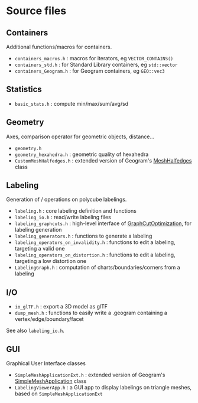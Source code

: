# Source files

## Containers

Additional functions/macros for containers.

- `containers_macros.h` : macros for iterators, eg `VECTOR_CONTAINS()`
- `containers_std.h` : for Standard Library containers, eg `std::vector`
- `containers_Geogram.h` : for Geogram containers, eg `GEO::vec3`

## Statistics

- `basic_stats.h` : compute min/max/sum/avg/sd

## Geometry

Axes, comparison operator for geometric objects, distance...

- `geometry.h`
- `geometry_hexahedra.h` : geometric quality of hexahedra
- `CustomMeshHalfedges.h` : extended version of Geogram's [MeshHalfedges](https://github.com/BrunoLevy/geogram/blob/main/src/lib/geogram/mesh/mesh_halfedges.h) class

## Labeling

Generation of / operations on polycube labelings.

- `labeling.h` : core labeling definition and functions
- `labeling_io.h` : read/write labeling files
- `labeling_graphcuts.h` : high-level interface of [GraphCutOptimization](../ext/GraphCutOptimization/), for labeling generation
- `labeling_generators.h` : functions to generate a labeling
- `labeling_operators_on_invalidity.h` : functions to edit a labeling, targeting a valid one
- `labeling_operators_on_distortion.h` : functions to edit a labeling, targeting a low distortion one
- `LabelingGraph.h` : computation of charts/boundaries/corners from a labeling

## I/O

- `io_glTF.h` : export a 3D model as glTF
- `dump_mesh.h` : functions to easily write a .geogram containing a vertex/edge/boundary/facet

See also `labeling_io.h`.

## GUI

Graphical User Interface classes

- `SimpleMeshApplicationExt.h` : extended version of Geogram's [SimpleMeshApplication](https://github.com/BrunoLevy/geogram/blob/main/src/lib/geogram_gfx/gui/simple_mesh_application.h) class
- `LabelingViewerApp.h` : a GUI app to display labelings on triangle meshes, based on `SimpleMeshApplicationExt`